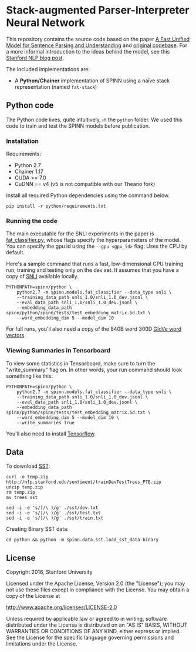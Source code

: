 # Stack-augmented Parser-Interpreter Neural Network

This repository contains the source code based on the paper [A Fast Unified Model for Sentence Parsing and Understanding][1] and [original codebase][9]. For a more informal introduction to the ideas behind the model, see this [Stanford NLP blog post][8].


The included implementations are:

- A **Python/Chainer** implementation of SPINN using a naïve stack representation (named `fat-stack`)

## Python code

The Python code lives, quite intuitively, in the `python` folder. We used this code to train and test the SPINN models before publication.

### Installation

Requirements:

- Python 2.7
- Chainer 1.17
- CUDA >= 7.0
- CuDNN == v4 (v5 is not compatible with our Theano fork)

Install all required Python dependencies using the command below.

    pip install -r python/requirements.txt

### Running the code

The main executable for the SNLI experiments in the paper is [fat_classifier.py](https://github.com/mrdrozdov/spinn/blob/chainer-skeleton-clean/python/spinn/models/fat_classifier.py), whose flags specify the hyperparameters of the model. You can specify the gpu id using the `--gpu <gpu_id>` flag. Uses the CPU by default.

Here's a sample command that runs a fast, low-dimensional CPU training run, training and testing only on the dev set. It assumes that you have a copy of [SNLI](http://nlp.stanford.edu/projects/snli/) available locally.

    PYTHONPATH=spinn/python \
        python2.7 -m spinn.models.fat_classifier --data_type snli \
        --training_data_path snli_1.0/snli_1.0_dev.jsonl \
        --eval_data_path snli_1.0/snli_1.0_dev.jsonl \
        --embedding_data_path spinn/python/spinn/tests/test_embedding_matrix.5d.txt \
        --word_embedding_dim 5 --model_dim 10

For full runs, you'll also need a copy of the 840B word 300D [GloVe word vectors](http://nlp.stanford.edu/projects/glove/).

### Viewing Summaries in Tensorboard

To view some statistics in Tensorboard, make sure to turn the "write_summary" flag on. In other words, your run command should look something like this:

    PYTHONPATH=spinn/python \
        python2.7 -m spinn.models.fat_classifier --data_type snli \
        --training_data_path snli_1.0/snli_1.0_dev.jsonl \
        --eval_data_path snli_1.0/snli_1.0_dev.jsonl \
        --embedding_data_path spinn/python/spinn/tests/test_embedding_matrix.5d.txt \
        --word_embedding_dim 5 --model_dim 10 \
        --write_summaries True

You'll also need to install [Tensorflow](http://tflearn.org/installation/#tensorflow-installation).

## Data

To download [SST](http://nlp.stanford.edu/sentiment/):

```
curl -o temp.zip http://nlp.stanford.edu/sentiment/trainDevTestTrees_PTB.zip
unzip temp.zip
rm temp.zip
mv trees sst

sed -i -e 's/)/\ )/g' ./sst/dev.txt
sed -i -e 's/)/\ )/g' ./sst/test.txt
sed -i -e 's/)/\ )/g' ./sst/train.txt
```

Creating Binary SST data:

```
cd python && python -m spinn.data.sst.load_sst_data binary
```

## License

Copyright 2016, Stanford University

Licensed under the Apache License, Version 2.0 (the "License");
you may not use these files except in compliance with the License.
You may obtain a copy of the License at

http://www.apache.org/licenses/LICENSE-2.0

Unless required by applicable law or agreed to in writing, software
distributed under the License is distributed on an "AS IS" BASIS,
WITHOUT WARRANTIES OR CONDITIONS OF ANY KIND, either express or implied.
See the License for the specific language governing permissions and
limitations under the License.

[1]: http://arxiv.org/abs/1603.06021
[2]: https://github.com/stanfordnlp/spinn/blob/master/requirements.txt
[3]: https://github.com/hans/theano-hacked/tree/8964f10e44bcd7f21ae74ea7cdc3682cc7d3258e
[4]: https://github.com/google/googletest
[5]: https://github.com/oir/deep-recursive
[6]: https://github.com/stanfordnlp/spinn/blob/5d4257f4cd15cf7213d2ff87f6f3d7f6716e2ea1/cpp/bin/stacktest.cc#L33
[7]: https://github.com/stanfordnlp/spinn/releases/tag/ACL2016
[8]: http://nlp.stanford.edu/blog/hybrid-tree-sequence-neural-networks-with-spinn/
[9]: https://github.com/stanfordnlp/spinn
